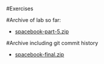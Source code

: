 #Exercises

#Archive of lab so far:

- [spacebook-part-5.zip](archives/spacebook-part-5.zip)

#Archive including git commit history

- [spacebook-final.zip](archives/spacebook-final.zip)
